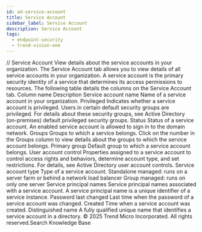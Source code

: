 ```yaml
---
id: ad-service-account
title: Service Account
sidebar_label: Service Account
description: Service Account
tags:
  - endpoint-security
  - trend-vision-one
---
```


/*<![CDATA[*/ $('#title').html($('meta[name=map-description]').attr('content')); /*]]>*/ Service Account View details about the service accounts in your organization. The Service Account tab allows you to view details of all service accounts in your organization. A service account is the primary security identity of a service that determines its access permissions to resources. The following table details the columns on the Service Account tab. Column name Description Service account name Name of a service account in your organization. Privileged Indicates whether a service account is privileged. Users in certain default security groups are privileged. For details about these security groups, see Active Directory (on-premises) default privileged security groups. Status Status of a service account. An enabled service account is allowed to sign in to the domain network. Groups Groups to which a service belongs. Click on the number in the Groups column to view details about the groups to which the service account belongs. Primary group Default group to which a service account belongs. User account control Properties assigned to a service account to control access rights and behaviors, determine account type, and set restrictions. For details, see Active Directory user account controls. Service account type Type of a service account. Standalone managed: runs on a server farm or behind a network load balancer Group managed: runs on only one server Service principal names Service principal names associated with a service account. A service principal name is a unique identifier of a service instance. Password last changed Last time when the password of a service account was changed. Created Time when a service account was created. Distinguished name A fully qualified unique name that identifies a service account in a directory. © 2025 Trend Micro Incorporated. All rights reserved.Search Knowledge Base